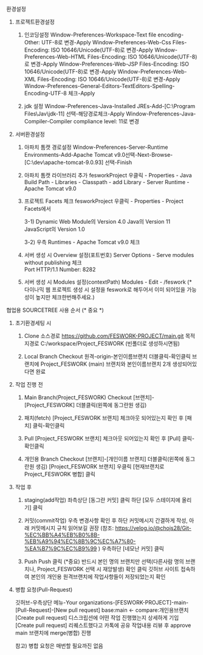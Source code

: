 환경설정

 1. 프로젝트환경설정

	1) 인코딩설정
		Window-Preferences-Workspace-Text file encoding-Other: UTF-8로 변경-Apply
		Window-Preferences-Web-Css Files-Encoding: ISO 10646/Unicode(UTF-8)로 변경-Apply
		Window-Preferences-Web-HTML Files-Encoding: ISO 10646/Unicode(UTF-8)로 변경-Apply
		Window-Preferences-Web-JSP Files-Encoding: ISO 10646/Unicode(UTF-8)로 변경-Apply
		Window-Preferences-Web-XML Files-Encoding: ISO 10646/Unicode(UTF-8)로 변경-Apply
		Window-Preferences-General-Editors-TextEditors-Spelling-Encoding-UTF-8 체크-Apply

	2) jdk 설정
		Window-Preferences-Java-Installed JREs-Add-[C:\Program Files\Jav\jdk-11] 선택-해당경로체크-Apply
		Window-Preferences-Java-Compiler-Compiler compliance level: 11로 변경



 2. 서버환경설정

	1) 아파치 톰캣 경로설정
		Window-Preferences-Server-Runtime Environments-Add-Apache Tomcat v9.0선택-Next-Browse-[C:\dev\apache-tomcat-9.0.93] 선택-Finish

	2) 아파치 톰캣 라이브러리 추가
		fesworkProject 우클릭 - Properties - Java Build Path - Libraries - Classpath - add Library - Server Runtime - Apache Tomcat v9.0

	3) 프로젝트 Facets 체크
		fesworkProject 우클릭 - Properties - Project Facets에서
	
		3-1)
		Dynamic Web Module의 Version 4.0
		Java의 Version 11
		JavaScript의 Version 1.0

		3-2)
		우측 Runtimes - Apache Tomcat v9.0 체크

	4) 서버 생성 시 Overview 설정(포트번호)
		Server Options - Serve modules without publishing 체크	
		Port HTTP/1.1 Number: 8282

	5) 서버 생성 시 Modules 설정(contextPath)
		Modules - Edit - /feswork
		(* 다이나믹 웹 프로젝트 생성 시 설정을 feswork로 해두어서 이미 되어있을 가능성이 높지만 체크한번해주세요.)



협업용 SOURCETREE 사용 순서 (* 중요 *)

 1. 초기환경세팅 시

	1) Clone
		소스경로		https://github.com/FESWORK-PROJECT/main.git
		목적지경로	C:/workspace/Project_FESWORK (빈폴더로 생성하시면됨)

	2) Local Branch Checkout
		원격-origin-본인이름브랜치 더블클릭-확인클릭
		브랜치에 Project_FESWORK (main) 브랜치와 본인이름브랜치 2개 생성되어있다면 완료



 2. 작업 진행 전

	1) Main Branch(Project_FESWORK) Checkout
		[브랜치]-[Project_FESWORK] 더블클릭(왼쪽에 동그란원 생김)

	2) 패치(fetch)
		[Project_FESWORK 브랜치] 체크아웃 되어있는지 확인 후
		[패치] 클릭-확인클릭

	3) Pull
		[Project_FESWORK 브랜치] 체크아웃 되어있는지 확인 후
		[Pull] 클릭-확인클릭

	4) 개인용 Branch Checkout
		[브랜치]-[개인이름 브랜치] 더블클릭(왼쪽에 동그란원 생김)
		[Project_FESWORK 브랜치] 우클릭
		[현재브랜치로 Project_FESWORK 병합] 클릭




 3. 작업 후

	1) staging(add작업) 
		좌측상단 [동그란 커밋] 클릭
		하단 [모두 스테이지에 올리기] 클릭

	2) 커밋(commit작업)
		우측 변경사항 확인 후
		하단 커밋메시지 간결하게 작성, 아래 커밋메시지 규칙 읽어보길 권장
		(참조: https://velog.io/@chojs28/Git-%EC%BB%A4%EB%B0%8B-%EB%A9%94%EC%8B%9C%EC%A7%80-%EA%B7%9C%EC%B9%99 )
		우측하단 [네모난 커밋] 클릭

	3) Push
		Push 클릭
		(*중요) 반드시 본인 명의 브랜치만 선택(다른사람 명의 브랜치나, Project_FESWORK 선택 시 재앙발생)
		확인 클릭
		깃허브 사이트 접속하여 본인의 개인용 원격브랜치에 작업사항들이 저장되었는지 확인




 4. 병합 요청(Pull-Request)

	깃허브-우측상단 메뉴-Your organizations-[FESWORK-PROJECT]-main-[Pull-Request]-[New pull request]
	base:main  <- compare:개인용브랜치
	[Create pull request]
	디스크립션에 어떤 작업 진행했는지 상세하게 기입
	[Create pull request]
	리퀘스트했다고 카톡에 공유
	작업내용 리뷰 후 approve
	main 브랜치에 merge(병합) 진행
	

	참고) 병합 요청은 매번할 필요까진 없음
	

